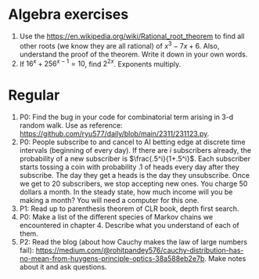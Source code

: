 # Algebra exercises
1. Use the https://en.wikipedia.org/wiki/Rational_root_theorem to find all other roots (we know they are all rational) of $x^3 - 7x + 6$. Also, understand the proof of the theorem. Write it down in your own words.
2. If $16^x + 256^{x - 1} = 10$, find $2^{2x}$. Exponents multiply.

# Regular
1) P0: Find the bug in your code for combinatorial term arising in 3-d random walk. Use as reference: https://github.com/ryu577/daily/blob/main/2311/231123.py.
2) P0: People subscribe to and cancel to AI betting edge at discrete time intervals (beginning of every day). If there are $i$ subscribers already, the probability of a new subscriber is $\frac{.5^i}{1+.5^i}$. Each subscriber starts tossing a coin with probability $.1$ of heads every day after they subscribe. The day they get a heads is the day they unsubscribe. Once we get to 20 subscribers, we stop accepting new ones. You charge 50 dollars a month. In the steady state, how much income will you be making a month? You will need a computer for this one.
3) P1: Read up to parenthesis theorem of CLR book, depth first search.
4) P0: Make a list of the different species of Markov chains we encountered in chapter 4. Describe what you understand of each of them.
5) P2: Read the blog (about how Cauchy makes the law of large numbers fail): https://medium.com/@rohitpandey576/cauchy-distribution-has-no-mean-from-huygens-principle-optics-38a588eb2e7b. Make notes about it and ask questions.